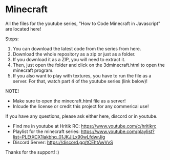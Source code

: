# Minecraft
All the files for the youtube series, "How to Code Minecraft in Javascript" are located here!

Steps:
1) You can download the latest code from the series from here. 
2) Download the whole repository as a zip or just as a folder. 
3) If you download it as a ZIP, you will need to extract it.
4) Then, just open the folder and click on the 3dminecraft.html to open the minecraft program. 
5) If you also want to play with textures, you have to run the file as a server. For that, watch part 4 of the youtube series (link below)!

NOTE!
- Make sure to open the minecraft.html file as a server!
- Inlcude the license or credit this project for any commerical use!

If you have any questions, please ask either here, discord or in youtube.
- Find me in youtube at Hritik RC: https://www.youtube.com/c/hritikrc
- Playlist for the minecraft series: https://www.youtube.com/playlist?list=PLEtXCX1lakbhq_01JKJILx90wLfdwrJig
- Discord Server: https://discord.gg/tCEhtAwVvS

Thanks for the support! :)
